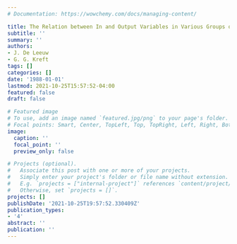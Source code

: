 ```yaml
---
# Documentation: https://wowchemy.com/docs/managing-content/

title: The Relation between In and Output Variables in Various Groups of Individuals
subtitle: ''
summary: ''
authors:
- J. De Leeuw
- G. G. Kreft
tags: []
categories: []
date: '1988-01-01'
lastmod: 2021-10-25T15:57:52-04:00
featured: false
draft: false

# Featured image
# To use, add an image named `featured.jpg/png` to your page's folder.
# Focal points: Smart, Center, TopLeft, Top, TopRight, Left, Right, BottomLeft, Bottom, BottomRight.
image:
  caption: ''
  focal_point: ''
  preview_only: false

# Projects (optional).
#   Associate this post with one or more of your projects.
#   Simply enter your project's folder or file name without extension.
#   E.g. `projects = ["internal-project"]` references `content/project/deep-learning/index.md`.
#   Otherwise, set `projects = []`.
projects: []
publishDate: '2021-10-25T19:57:52.330409Z'
publication_types:
- '4'
abstract: ''
publication: ''
---
```


